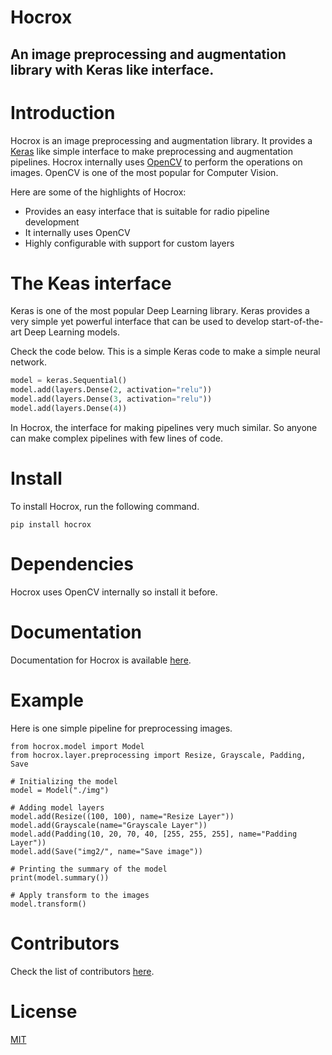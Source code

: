 # Hocrox

## An image preprocessing and augmentation library with Keras like interface.

# Introduction

Hocrox is an image preprocessing and augmentation library. It provides a [Keras](https://keras.io/) like simple interface to make preprocessing and augmentation pipelines. Hocrox internally uses [OpenCV](https://opencv.org/) to perform the operations on images. OpenCV is one of the most popular for Computer Vision.

Here are some of the highlights of Hocrox:

- Provides an easy interface that is suitable for radio pipeline development
- It internally uses OpenCV
- Highly configurable with support for custom layers

# The Keas interface

Keras is one of the most popular Deep Learning library. Keras provides a very simple yet powerful interface that can be used to develop start-of-the-art Deep Learning models.

Check the code below. This is a simple Keras code to make a simple neural network.

```python
model = keras.Sequential()
model.add(layers.Dense(2, activation="relu"))
model.add(layers.Dense(3, activation="relu"))
model.add(layers.Dense(4))
```

In Hocrox, the interface for making pipelines very much similar. So anyone can make complex pipelines with few lines of code.

# Install

To install Hocrox, run the following command.

```
pip install hocrox
```

# Dependencies

Hocrox uses OpenCV internally so install it before.

# Documentation

Documentation for Hocrox is available [here](https://imdeepmind.com/hocrox/).

# Example

Here is one simple pipeline for preprocessing images.

```
from hocrox.model import Model
from hocrox.layer.preprocessing import Resize, Grayscale, Padding, Save

# Initializing the model
model = Model("./img")

# Adding model layers
model.add(Resize((100, 100), name="Resize Layer"))
model.add(Grayscale(name="Grayscale Layer"))
model.add(Padding(10, 20, 70, 40, [255, 255, 255], name="Padding Layer"))
model.add(Save("img2/", name="Save image"))

# Printing the summary of the model
print(model.summary())

# Apply transform to the images
model.transform()
```

# Contributors

Check the list of contributors [here](https://github.com/imdeepmind/hocrox/graphs/contributors).

# License

[MIT](https://github.com/imdeepmind/hocrox/blob/main/LICENSE)
